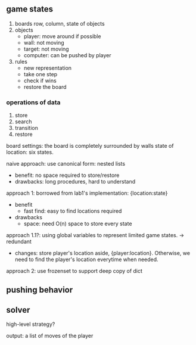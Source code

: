 ## game states 
1. boards
   row, column, state of objects
2. objects
   - player: move around if possible
   - wall: not moving
   - target: not moving
   - computer: can be pushed by player
3. rules
   - new representation
   - take one step
   - check if wins
   - restore the board

### operations of data
1. store
2. search
3. transition
4. restore

board settings: the board is completely surrounded by walls
state of location: six states.

naive approach: use canonical form: nested lists
- benefit: no space required to store/restore
- drawbacks: long procedures, hard to understand

approach 1: borrowed from lab1's implementation: {location:state}
- benefit
  - fast find: easy to find locations required
- drawbacks
  - space: need O(n) space to store every state

approach 1.1?: using global variables to represent limited game states. -> redundant
- changes: store player's location aside, {player:location}. Otherwise, we need to find the player's location everytime when needed.
  
approach 2: use frozenset to support deep copy of dict



## pushing behavior


## solver
high-level strategy?

output: a list of moves of the player








